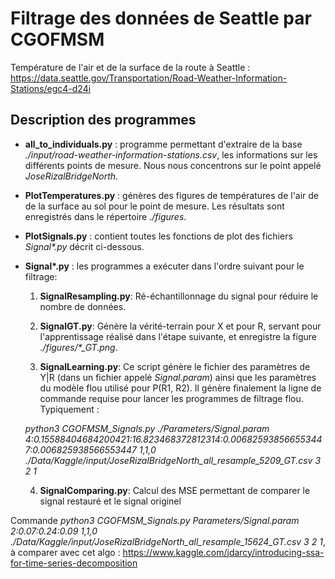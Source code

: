 # Filtrage des données de Seattle par CGOFMSM

Température de l'air et de la surface de la route à Seattle : https://data.seattle.gov/Transportation/Road-Weather-Information-Stations/egc4-d24i

## Description des programmes

   - **all_to_individuals.py** : programme permettant d'extraire de la base *./input/road-weather-information-stations.csv*, les informations sur les différents points de mesure. Nous nous concentrons sur le point appelé *JoseRizalBridgeNorth*.

   - **PlotTemperatures.py** : génères des figures de températures de l'air de de la surface au sol pour le point de mesure. Les résultats sont enregistrés dans le répertoire *./figures*.

   - **PlotSignals.py** : contient toutes les fonctions de plot des fichiers *Signal\*.py* décrit ci-dessous.

   - **Signal\*.py** : les programmes a exécuter dans l'ordre suivant pour le filtrage:

      1. **SignalResampling.py**: Ré-échantillonnage du signal pour réduire le nombre de données.

      2. **SignalGT.py**: Génère la vérité-terrain pour X et pour R, servant pour l'apprentissage réalisé dans l'étape suivante, et enregistre la figure *./figures/\*_GT.png*.

      3. **SignalLearning.py**: Ce script génère le fichier des paramètres de Y|R (dans un fichier appelé *Signal.param*) ainsi que les paramètres du modèle flou utilisé pour P(R1, R2). Il génère finalement la ligne de commande requise pour lancer les programmes de filtrage flou. Typiquement :

        *python3 CGOFMSM_Signals.py ./Parameters/Signal.param 4:0.15588404684200421:16.823468372812314:0.006825938566553447:0.006825938566553447 1,1,0 ./Data/Kaggle/input/JoseRizalBridgeNorth_all_resample_5209_GT.csv 3 2 1*
      
      4. **SignalComparing.py**: Calcul des MSE permettant de comparer le signal restauré et le signal originel

Commande *python3 CGOFMSM_Signals.py Parameters/Signal.param 2:0.07:0.24:0.09 1,1,0 ./Data/Kaggle/input/JoseRizalBridgeNorth_all_resample_15624_GT.csv 3 2 1*, à comparer avec cet algo : https://www.kaggle.com/jdarcy/introducing-ssa-for-time-series-decomposition
